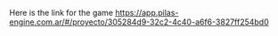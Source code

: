 Here is the link for the game 
https://app.pilas-engine.com.ar/#/proyecto/305284d9-32c2-4c40-a6f6-3827ff254bd0 
